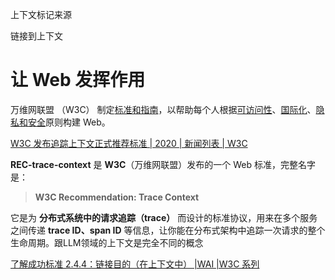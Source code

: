 上下文标记来源

链接到上下文



# 让 Web 发挥作用

万维网联盟 （W3C） 制定[标准和指南](https://www.w3.org/standards/)，以帮助每个人根据[可访问性](https://www.w3.org/mission/accessibility/)、[国际化](https://www.w3.org/mission/internationalization/)、[隐私](https://www.w3.org/mission/privacy/)[和安全](https://www.w3.org/mission/security/)原则构建 Web。



[W3C 发布追踪上下文正式推荐标准 | 2020 | 新闻列表 | W3C](https://www.w3.org/zh-hans/news/2020/trace-context-is-a-w3c-recommendation/)

**REC-trace-context** 是 **W3C**（万维网联盟）发布的一个 Web 标准，完整名字是：

> **W3C Recommendation: Trace Context**

它是为 **分布式系统中的请求追踪（trace）** 而设计的标准协议，用来在多个服务之间传递 **trace ID、span ID** 等信息，让你能在分布式架构中追踪一次请求的整个生命周期。跟LLM领域的上下文是完全不同的概念

[了解成功标准 2.4.4：链接目的（在上下文中） |WAI |W3C 系列](https://www.w3.org/WAI/WCAG21/Understanding/link-purpose-in-context.html)

